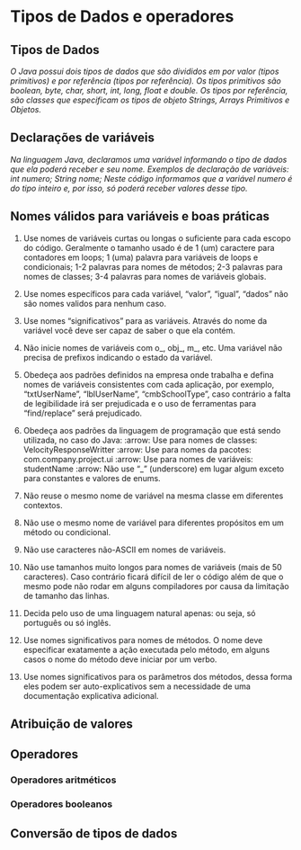 # Tipos de Dados e operadores
## Tipos de Dados
*O Java possui dois tipos de dados que são divididos em por valor (tipos primitivos) e por referência (tipos por referência). Os tipos primitivos são boolean, byte, char, short, int, long, float e double. Os tipos por referência, são classes que especificam os tipos de objeto Strings, Arrays Primitivos e Objetos.*
## Declarações de variáveis
*Na linguagem Java, declaramos uma variável informando o tipo de dados que ela poderá receber e seu nome. Exemplos de declaração de variáveis: int numero; String nome; Neste código informamos que a variável numero é do tipo inteiro e, por isso, só poderá receber valores desse tipo.*
##  Nomes válidos para variáveis e boas práticas 
1. Use nomes de variáveis curtas ou longas o suficiente para cada escopo do código. Geralmente o tamanho usado é de 1 (um) caractere para contadores em loops; 1 (uma) palavra para variáveis de loops e condicionais; 1-2 palavras para nomes de métodos; 2-3 palavras para nomes de classes; 3-4 palavras para nomes de variáveis globais.

2. Use nomes específicos para cada variável, “valor”, “igual”, “dados” não são nomes validos para nenhum caso.

3. Use nomes “significativos” para as variáveis. Através do nome da variável você deve ser capaz de saber o que ela contém.

4. Não inicie nomes de variáveis com o_, obj_, m_, etc. Uma variável não precisa de prefixos indicando o estado da variável.

5. Obedeça aos padrões definidos na empresa onde trabalha e defina nomes de variáveis consistentes com cada aplicação, por exemplo, “txtUserName”, “lblUserName”, “cmbSchoolType”, caso contrário a falta de legibilidade irá ser prejudicada e o uso de ferramentas para “find/replace” será prejudicado.

6. Obedeça aos padrões da linguagem de programação que está sendo utilizada, no caso do Java:
  :arrow: Use para nomes de classes: VelocityResponseWritter
  :arrow: Use para nomes da pacotes: com.company.project.ui
  :arrow: Use para nomes de variáveis: studentName
  :arrow: Não use “_” (underscore) em lugar algum exceto para constantes e valores de enums.

7. Não reuse o mesmo nome de variável na mesma classe em diferentes contextos.

8. Não use o mesmo nome de variável para diferentes propósitos em um método ou condicional.

9. Não use caracteres não-ASCII em nomes de variáveis.

10. Não use tamanhos muito longos para nomes de variáveis (mais de 50 caracteres). Caso contrário ficará difícil de ler o código além de que o mesmo pode não rodar em alguns compiladores por causa da limitação de tamanho das linhas.

11. Decida pelo uso de uma linguagem natural apenas: ou seja, só português ou só inglês.

12. Use nomes significativos para nomes de métodos. O nome deve especificar exatamente a ação executada pelo método, em alguns casos o nome do método deve iniciar por um verbo.

13. Use nomes significativos para os parâmetros dos métodos, dessa forma eles podem ser auto-explicativos sem a necessidade de uma documentação explicativa adicional.

## Atribuição de valores
## Operadores
### Operadores aritméticos
### Operadores booleanos
## Conversão de tipos de dados
